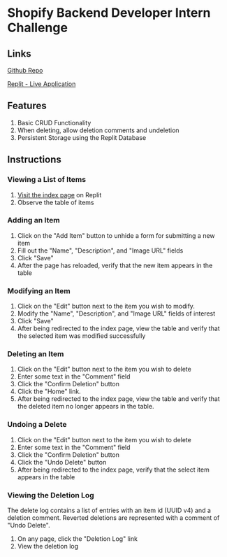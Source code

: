 # Shopify Backend Developer Intern Challenge

## Links

[Github Repo](https://github.com/andrew-bradt/shopify-backend-internship-challenge)

[Replit - Live Application](https://shopify-backend-internship-challenge--andrewbradt.repl.co/)
## Features

1. Basic CRUD Functionality
2. When deleting, allow deletion comments and undeletion
3. Persistent Storage using the Replit Database

## Instructions

### Viewing a List of Items
1. [Visit the index page](https://shopify-backend-internship-challenge--andrewbradt.repl.co/) on Replit
2. Observe the table of items

### Adding an Item
1. Click on the "Add Item" button to unhide a form for submitting a new item
2. Fill out the "Name", "Description", and "Image URL" fields
3. Click "Save"
4. After the page has reloaded, verify that the new item appears in the table

### Modifying an Item
1. Click on the "Edit" button next to the item you wish to modify.
2. Modify the "Name", "Description", and "Image URL" fields of interest
3. Click "Save"
4. After being redirected to the index page, view the table and verify that the selected item was modified successfully

### Deleting an Item
1. Click on the "Edit" button next to the item you wish to delete
2. Enter some text in the "Comment" field
3. Click the "Confirm Deletion" button
4. Click the "Home" link.
5. After being redirected to the index page, view the table and verify that the deleted item no longer appears in the table.

### Undoing a Delete
1. Click on the "Edit" button next to the item you wish to delete
2. Enter some text in the "Comment" field
3. Click the "Confirm Deletion" button
4. Click the "Undo Delete" button
5. After being redirected to the index page, verify that the select item appears in the table

### Viewing the Deletion Log
The delete log contains a list of entries with an item id (UUID v4) and a deletion comment.  Reverted deletions are represented with a comment of "Undo Delete".
1. On any page, click the "Deletion Log" link
2. View the deletion log